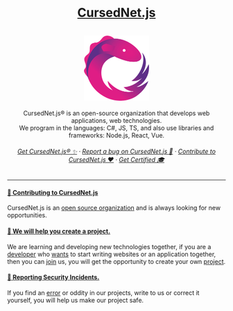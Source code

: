    <h1 align="center">
      <a href="-" target="_blank">CursedNet.js</a>
   </h1>
      <br/>
   <div>
      <div align="center"><img src="https://github.com/CursedNet/.github/blob/main/profile/rxjs-logo-1C13E67498-seeklogo.com.png" width="150" height="150"/></div>
  </div>
     <br/>
  <div align="center">
    CursedNet.js® is an open-source organization that develops web applications, web technologies.<br/> We program in the languages: C#, JS, TS, and also use libraries and frameworks: Node.js, React, Vue.
  </div>
  <h6 align="center">
    <a href="-" target="_blank">Get CursedNet.js® ✨</a> · <a href="-" target="_blank">Report a bug on CursedNet.js 🐞</a> · <a href="-" target="_blank">Contribute to CursedNet.js ❤️</a> · <a href="-" target="_blank">Get Certified 🎓</a>
  </h6>

---

 <h4>
    <a href="-" target="_blank">👋 Contributing to CursedNet.js</a>
  </h4>
  
  CursedNet.js is an <a href="-" target="_blank">open source organization</a> and is always looking for new opportunities.

  <h4>
     <a href="-" target="_blank">🦺 We will help you create a project.</a>
  </h4>

   We are learning and developing new technologies together, if you are a <a href="-" target="_blank">developer</a> who <a href="-" target="_blank">wants</a> to start writing websites or an application together, then you can <a href="-" target="_blank">join</a> us, you will get the opportunity to create your own <a href="-" target="_blank">project</a>.

  <h4>
     <a href="-" target="_blank">👾 Reporting Security Incidents.</a>
  </h4>

  If you find an <a href="-" target="_blank">error</a> or oddity in our projects, write to us or correct it yourself, you will help us make our project safe.
  
